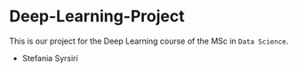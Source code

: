 # Deep-Learning-Project

This is our project for the Deep Learning course of the MSc in `Data Science`.

- Stefania Syrsiri
